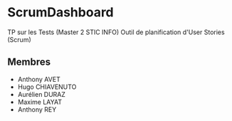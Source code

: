 # ScrumDashboard

TP sur les Tests (Master 2 STIC INFO)
Outil de planification d'User Stories (Scrum)

## Membres

* Anthony AVET
* Hugo CHIAVENUTO
* Aurélien DURAZ
* Maxime LAYAT
* Anthony REY

